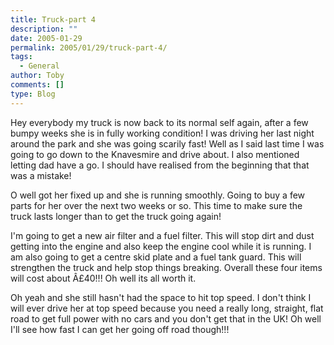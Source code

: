 ```yaml
---
title: Truck-part 4
description: ""
date: 2005-01-29
permalink: 2005/01/29/truck-part-4/
tags:
  - General
author: Toby
comments: []
type: Blog
---
```


Hey everybody my truck is now back to its normal self again, after a few
bumpy weeks she is in fully working condition! I was driving her last
night around the park and she was going scarily fast! Well as I said
last time I was going to go down to the Knavesmire and drive about. I
also mentioned letting dad have a go. I should have realised from the
beginning that that was a mistake!

O well got her fixed up and she is running smoothly. Going to buy a few
parts for her over the next two weeks or so. This time to make sure the
truck lasts longer than to get the truck going again!

I\'m going to get a new air filter and a fuel filter. This will stop
dirt and dust getting into the engine and also keep the engine cool
while it is running. I am also going to get a centre skid plate and a
fuel tank guard. This will strengthen the truck and help stop things
breaking. Overall these four items will cost about Â£40!!! Oh well its
all worth it.

Oh yeah and she still hasn\'t had the space to hit top speed. I don\'t
think I will ever drive her at top speed because you need a really long,
straight, flat road to get full power with no cars and you don\'t get
that in the UK! Oh well I\'ll see how fast I can get her going off road
though!!!

